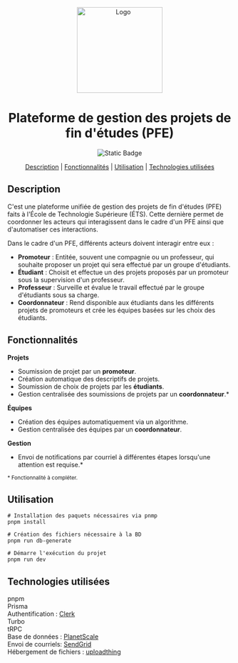 <div align="center">

<a href="https://pfeetsmtl.systems/"><img src="https://pfeetsmtl.systems/pfe-etsmtl-marque/fond-rouge-avec-description/logo-pfe-fond-rouge-avec-description.svg" width="192" height="192" alt="Logo"/></a>

# Plateforme de gestion des projets de fin d'études (PFE)

![Static Badge](https://img.shields.io/badge/Statut_du_projet-D%C3%A9veloppement-blue)

[Description](https://github.com/VincentAudette/PFE-ETS/blob/documentation/README.md#description) | [Fonctionnalités](https://github.com/VincentAudette/PFE-ETS/blob/documentation/README.md#fonctionnalit%C3%A9s) | [Utilisation](https://github.com/VincentAudette/PFE-ETS/blob/documentation/README.md#utilisation) | [Technologies utilisées](https://github.com/VincentAudette/PFE-ETS/blob/documentation/README.md#technologies-utilis%C3%A9es)

</div>

## Description

C'est une plateforme unifiée de gestion des projets de fin d'études (PFE) faits à l'École de Technologie Supérieure (ÉTS). Cette dernière permet de coordonner les acteurs qui interagissent dans le cadre d'un PFE ainsi que d'automatiser ces interactions.

Dans le cadre d'un PFE, différents acteurs doivent interagir entre eux :

- **Promoteur** : Entitée, souvent une compagnie ou un professeur, qui souhaite proposer un projet qui sera effectué par un groupe d'étudiants.
- **Étudiant** : Choisit et effectue un des projets proposés par un promoteur sous la supervision d'un professeur.
- **Professeur** : Surveille et évalue le travail effectué par le groupe d'étudiants sous sa charge.
- **Coordonnateur** : Rend disponible aux étudiants dans les différents projets de promoteurs et crée les équipes basées sur les choix des étudiants.

## Fonctionnalités

**Projets**

- Soumission de projet par un **promoteur**.
- Création automatique des descriptifs de projets. 
- Soumission de choix de projets par les **étudiants**.
- Gestion centralisée des soumissions de projets par un **coordonnateur**.*


**Équipes**

- Création des équipes automatiquement via un algorithme.
- Gestion centralisée des équipes par un **coordonnateur**.

**Gestion**

- Envoi de notifications par courriel à différentes étapes lorsqu'une attention est requise.*


<sub>* Fonctionnalité à compléter.</sub>

## Utilisation
```shell
# Installation des paquets nécessaires via pnmp
pnpm install

# Création des fichiers nécessaire à la BD
pnpm run db-generate

# Démarre l'exécution du projet
pnpm run dev
```

## Technologies utilisées
pnpm  
Prisma  
Authentification : [Clerk](https://clerk.com)  
Turbo  
tRPC  
Base de données : [PlanetScale](https://planetscale.com)  
Envoi de courriels: [SendGrid](https://sendgrid.com/)  
Hébergement de fichiers : [uploadthing](https://uploadthing.com/) 